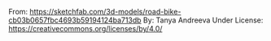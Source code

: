 From:
https://sketchfab.com/3d-models/road-bike-cb03b0657fbc4693b59194124ba713db
By: Tanya Andreeva
Under License: https://creativecommons.org/licenses/by/4.0/
